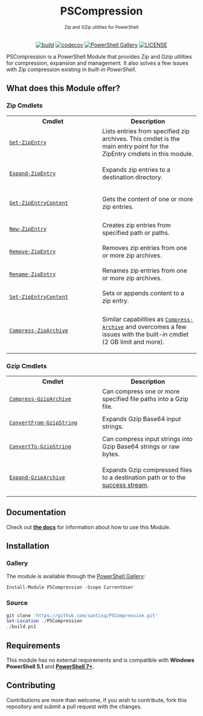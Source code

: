 <h1 align="center">PSCompression</h1>
<div align="center">
<sub>Zip and GZip utilities for PowerShell</sub>
<br/><br/>

[![build](https://github.com/santisq/PSCompression/actions/workflows/ci.yml/badge.svg)](https://github.com/santisq/PSCompression/actions/workflows/ci.yml)
[![codecov](https://codecov.io/gh/santisq/PSCompression/branch/main/graph/badge.svg)](https://codecov.io/gh/santisq/PSCompression)
[![PowerShell Gallery](https://img.shields.io/powershellgallery/dt/PSCompression?color=%23008FC7
)](https://www.powershellgallery.com/packages/PSCompression)
[![LICENSE](https://img.shields.io/github/license/santisq/PSCompression)](https://github.com/santisq/PSCompression/blob/main/LICENSE)

</div>

PSCompression is a PowerShell Module that provides Zip and Gzip utilities for compression, expansion and management. It also solves a few issues with Zip compression existing in _built-in PowerShell_.

## What does this Module offer?

### Zip Cmdlets

<div class="zipcmdlets">
<table>
<tr>
<th>Cmdlet</th>
<th>Description</th>
</tr>
<tr>
<td colspan="1" width="230" height="60">

[`Get-ZipEntry`](docs/en-US/Get-ZipEntry.md)

</td>
<td>Lists entries from specified zip archives. This cmdlet is the main entry point for the ZipEntry cmdlets in this module.</td>
</tr>
<tr>
<td colspan="1" width="230" height="60">

[`Expand-ZipEntry`](docs/en-US/Expand-ZipEntry.md)

</td>
<td>

Expands zip entries to a destination directory.

</td>
</tr>
<tr>
<td colspan="1" width="230" height="60">

[`Get-ZipEntryContent`](docs/en-US/Get-ZipEntryContent.md)

</td>
<td>

Gets the content of one or more zip entries.

</td>
</tr>
<tr>
<td colspan="1" width="230" height="60">

[`New-ZipEntry`](docs/en-US/New-ZipEntry.md)

</td>
<td>Creates zip entries from specified path or paths.</td>
</tr>
<tr>
<td colspan="1" width="230" height="60">

[`Remove-ZipEntry`](docs/en-US/Remove-ZipEntry.md)

</td>
<td>Removes zip entries from one or more zip archives.</td>
</tr>
<tr>
<td colspan="1" width="230" height="60">

[`Rename-ZipEntry`](docs/en-US/Rename-ZipEntry.md)

</td>
<td>Renames zip entries from one or more zip archives.</td>
</tr>
<tr>
<td colspan="1" width="230" height="60">

[`Set-ZipEntryContent`](docs/en-US/Set-ZipEntryContent.md)

</td>
<td>Sets or appends content to a zip entry.</td>
</tr>
<tr>
<td colspan="1" width="230" height="60">

[`Compress-ZipArchive`](docs/en-US/Compress-ZipArchive.md)

</td>
<td>

Similar capabilities as
[`Compress-Archive`](docs/en-US/https://docs.microsoft.com/en-us/powershell/module/microsoft.powershell.archive/compress-archive?view=powershell-7.2)
and overcomes a few issues with the built-in cmdlet (2 GB limit and more).

</td>
</tr>
</table>
</div>

### Gzip Cmdlets

<div class="gzipcmdlets">
<table>
<tr>
<th>Cmdlet</th>
<th>Description</th>
</tr>
<tr>
<td colspan="1" width="230" height="60">

[`Compress-GzipArchive`](docs/en-US/Compress-GzipArchive.md)

</td>
<td>
Can compress one or more specified file paths into a Gzip file.
</td>
</tr>
<tr>
<td colspan="1" width="230" height="60">

[`ConvertFrom-GzipString`](docs/en-US/ConvertFrom-GzipString.md)

</td>
<td>
Expands Gzip Base64 input strings.
</td>
</tr>

<tr>
<td colspan="1" width="230" height="60">

[`ConvertTo-GzipString`](docs/en-US/ConvertTo-GzipString.md)

</td>
<td>
Can compress input strings into Gzip Base64 strings or raw bytes.
</td>
</tr>

<tr>
<td colspan="1" width="230" height="60">

[`Expand-GzipArchive`](docs/en-US/Expand-GzipArchive.md)

</td>
<td>

Expands Gzip compressed files to a destination path or to the [success stream](https://learn.microsoft.com/en-us/powershell/module/microsoft.powershell.core/about/about_output_streams?view=powershell-7.3#success-stream).

</td>
</tr>
</table>
</div>

## Documentation

Check out [__the docs__](docs/en-US) for information about how to use this Module.

## Installation

### Gallery

The module is available through the [PowerShell Gallery](https://www.powershellgallery.com/):

```powershell
Install-Module PSCompression -Scope CurrentUser
```

### Source

```powershell
git clone 'https://github.com/santisq/PSCompression.git'
Set-Location ./PSCompression
./build.ps1
```

## Requirements

This module has no external requirements and is compatible with __Windows PowerShell 5.1__ and [__PowerShell 7+__](https://github.com/PowerShell/PowerShell).

## Contributing

Contributions are more than welcome, if you wish to contribute, fork this repository and submit a pull request with the changes.
